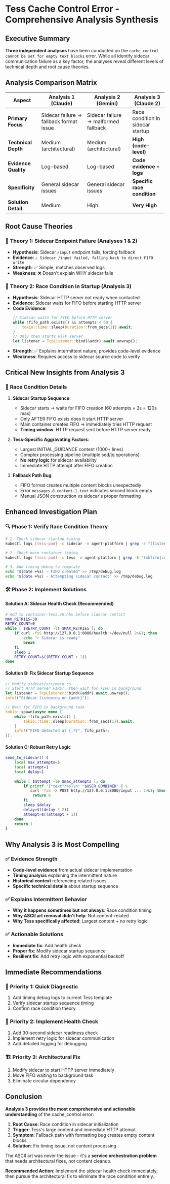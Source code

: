 # Tess Cache Control Error - Comprehensive Analysis Synthesis

## Executive Summary

**Three independent analyses** have been conducted on the `cache_control cannot be set for empty text blocks` error. While all identify sidecar communication failure as a key factor, the analyses reveal different levels of technical depth and root cause theories.

## Analysis Comparison Matrix

| Aspect | Analysis 1 (Claude) | Analysis 2 (Gemini) | Analysis 3 (Claude 2) |
|--------|-------------------|-------------------|-------------------|
| **Primary Focus** | Sidecar failure → fallback format issue | Sidecar failure → malformed fallback | Race condition in sidecar startup |
| **Technical Depth** | Medium (architectural) | Medium (architectural) | **High (code-level)** |
| **Evidence Quality** | Log-based | Log-based | **Code evidence + logs** |
| **Specificity** | General sidecar issues | General sidecar issues | **Specific race condition** |
| **Solution Detail** | Medium | High | **Very High** |

## Root Cause Theories

### 🎯 **Theory 1: Sidecar Endpoint Failure (Analyses 1 & 2)**
- **Hypothesis**: Sidecar `/input` endpoint fails, forcing fallback
- **Evidence**: `⚠️ Sidecar /input failed, falling back to direct FIFO write`
- **Strength**: ✅ Simple, matches observed logs
- **Weakness**: ❌ Doesn't explain WHY sidecar fails

### 🎯 **Theory 2: Race Condition in Startup (Analysis 3)**
- **Hypothesis**: Sidecar HTTP server not ready when contacted
- **Evidence**: Sidecar waits for FIFO before starting HTTP server
- **Code Evidence**:
  ```rust
  // Sidecar waits for FIFO before HTTP server
  while !fifo_path.exists() && attempts < 60 {
      tokio::time::sleep(Duration::from_secs(2)).await;
  }
  // Only then starts HTTP server
  let listener = TcpListener::bind(&addr).await.unwrap();
  ```
- **Strength**: ✅ Explains intermittent nature, provides code-level evidence
- **Weakness**: Requires access to sidecar source code to verify

## Critical New Insights from Analysis 3

### 🚨 **Race Condition Details**
1. **Sidecar Startup Sequence**:
   - Sidecar starts → waits for FIFO creation (60 attempts × 2s = 120s max)
   - Only AFTER FIFO exists does it start HTTP server
   - Main container creates FIFO → immediately tries HTTP request
   - **Timing window**: HTTP request sent before HTTP server ready

2. **Tess-Specific Aggravating Factors**:
   - Largest INITIAL_GUIDANCE content (1000+ lines)
   - Complex processing pipeline (multiple sed/jq operations)
   - **No retry logic** for sidecar availability
   - Immediate HTTP attempt after FIFO creation

3. **Fallback Path Bug**:
   - FIFO format creates multiple content blocks unexpectedly
   - Error `messages.0.content.1.text` indicates second block empty
   - Manual JSON construction vs sidecar's proper formatting

## Enhanced Investigation Plan

### 🔍 **Phase 1: Verify Race Condition Theory**
```bash
# 1. Check sidecar startup timing
kubectl logs [tess-pod] -c sidecar -n agent-platform | grep -E "(listening|Waiting for FIFO|FIFO detected)"

# 2. Check main container timing
kubectl logs [tess-pod] -c tess -n agent-platform | grep -E "(mkfifo|curl.*input|Sidecar.*failed)"

# 3. Add timing debug to template
echo "$(date +%s) - FIFO created" >> /tmp/debug.log
echo "$(date +%s) - Attempting sidecar contact" >> /tmp/debug.log
```

### 🛠️ **Phase 2: Implement Solutions**

#### **Solution A: Sidecar Health Check (Recommended)**
```bash
# Add to container-tess.sh.hbs before sidecar contact
MAX_RETRIES=30
RETRY_COUNT=0
while [ $RETRY_COUNT -lt $MAX_RETRIES ]; do
    if curl -fsS http://127.0.0.1:8080/health >/dev/null 2>&1; then
        echo "✓ Sidecar is ready"
        break
    fi
    sleep 1
    RETRY_COUNT=$((RETRY_COUNT + 1))
done
```

#### **Solution B: Fix Sidecar Startup Sequence**
```rust
// Modify sidecar/src/main.rs
// Start HTTP server FIRST, then wait for FIFO in background
let listener = TcpListener::bind(&addr).await.unwrap();
info!("Sidecar listening on {addr}");

// Wait for FIFO in background task
tokio::spawn(async move {
    while !fifo_path.exists() {
        tokio::time::sleep(Duration::from_secs(1)).await;
    }
    info!("FIFO detected at {:?}", fifo_path);
});
```

#### **Solution C: Robust Retry Logic**
```bash
send_to_sidecar() {
    local max_attempts=5
    local attempt=1
    local delay=1
    
    while [ $attempt -le $max_attempts ]; do
        if printf '{"text":%s}\n' "$USER_COMBINED" | \
           curl -fsS -X POST http://127.0.0.1:8080/input ... 2>&1; then
            return 0
        fi
        sleep $delay
        delay=$((delay * 2))
        attempt=$((attempt + 1))
    done
    return 1
}
```

## Why Analysis 3 is Most Compelling

### ✅ **Evidence Strength**
- **Code-level evidence** from actual sidecar implementation
- **Timing analysis** explaining the intermittent nature
- **Historical context** referencing related issues
- **Specific technical details** about startup sequence

### ✅ **Explains Intermittent Behavior**
- **Why it happens sometimes but not always**: Race condition timing
- **Why ASCII art removal didn't help**: Not content-related
- **Why Tess specifically affected**: Largest content + no retry logic

### ✅ **Actionable Solutions**
- **Immediate fix**: Add health check
- **Proper fix**: Modify sidecar startup sequence  
- **Resilient fix**: Add retry logic with exponential backoff

## Immediate Recommendations

### 🚨 **Priority 1: Quick Diagnostic**
1. Add timing debug logs to current Tess template
2. Verify sidecar startup sequence timing
3. Confirm race condition theory

### 🎯 **Priority 2: Implement Health Check**
1. Add 30-second sidecar readiness check
2. Implement retry logic for sidecar communication
3. Add detailed logging for debugging

### 🏗️ **Priority 3: Architectural Fix**
1. Modify sidecar to start HTTP server immediately
2. Move FIFO waiting to background task
3. Eliminate circular dependency

## Conclusion

**Analysis 3 provides the most comprehensive and actionable understanding** of the cache_control error:

1. **Root Cause**: Race condition in sidecar initialization
2. **Trigger**: Tess's large content and immediate HTTP attempt
3. **Symptom**: Fallback path with formatting bug creates empty content blocks
4. **Solution**: Fix timing issue, not content processing

The ASCII art was never the issue - it's a **service orchestration problem** that needs architectural fixes, not content cleanup.

**Recommended Action**: Implement the sidecar health check immediately, then pursue the architectural fix to eliminate the race condition entirely.

